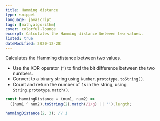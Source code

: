 ```yaml
---
title: Hamming distance
type: snippet
language: javascript
tags: [math,algorithm]
cover: colorful-lounge
excerpt: Calculates the Hamming distance between two values.
listed: true
dateModified: 2020-12-28
---
```


Calculates the Hamming distance between two values.

- Use the XOR operator (`^`) to find the bit difference between the two numbers.
- Convert to a binary string using `Number.prototype.toString()`.
- Count and return the number of `1`s in the string, using `String.prototype.match()`.

```js
const hammingDistance = (num1, num2) =>
  ((num1 ^ num2).toString(2).match(/1/g) || '').length;

hammingDistance(2, 3); // 1
```
